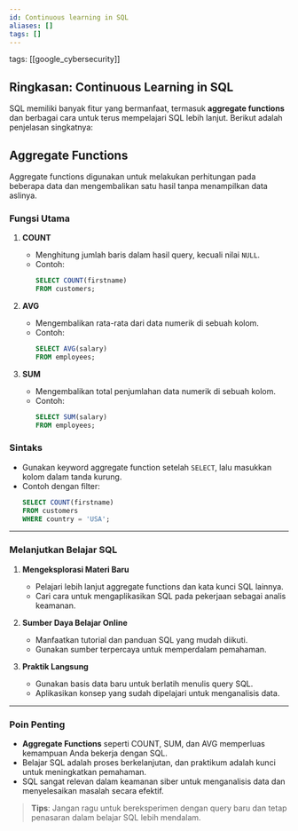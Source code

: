 ```yaml
---
id: Continuous learning in SQL
aliases: []
tags: []
---
```


tags: [[google_cybersecurity]]

## **Ringkasan: Continuous Learning in SQL**

SQL memiliki banyak fitur yang bermanfaat, termasuk **aggregate functions** dan berbagai cara untuk terus mempelajari SQL lebih lanjut. Berikut adalah penjelasan singkatnya:

## **Aggregate Functions**

Aggregate functions digunakan untuk melakukan perhitungan pada beberapa data dan mengembalikan satu hasil tanpa menampilkan data aslinya.

### **Fungsi Utama**

1. **COUNT**

   - Menghitung jumlah baris dalam hasil query, kecuali nilai `NULL`.
   - Contoh:
     ```sql
     SELECT COUNT(firstname)
     FROM customers;
     ```

2. **AVG**

   - Mengembalikan rata-rata dari data numerik di sebuah kolom.
   - Contoh:
     ```sql
     SELECT AVG(salary)
     FROM employees;
     ```

3. **SUM**
   - Mengembalikan total penjumlahan data numerik di sebuah kolom.
   - Contoh:
     ```sql
     SELECT SUM(salary)
     FROM employees;
     ```

### **Sintaks**

- Gunakan keyword aggregate function setelah `SELECT`, lalu masukkan kolom dalam tanda kurung.
- Contoh dengan filter:
  ```sql
  SELECT COUNT(firstname)
  FROM customers
  WHERE country = 'USA';
  ```

---

### **Melanjutkan Belajar SQL**

1. **Mengeksplorasi Materi Baru**

   - Pelajari lebih lanjut aggregate functions dan kata kunci SQL lainnya.
   - Cari cara untuk mengaplikasikan SQL pada pekerjaan sebagai analis keamanan.

2. **Sumber Daya Belajar Online**

   - Manfaatkan tutorial dan panduan SQL yang mudah diikuti.
   - Gunakan sumber terpercaya untuk memperdalam pemahaman.

3. **Praktik Langsung**
   - Gunakan basis data baru untuk berlatih menulis query SQL.
   - Aplikasikan konsep yang sudah dipelajari untuk menganalisis data.

---

### **Poin Penting**

- **Aggregate Functions** seperti COUNT, SUM, dan AVG memperluas kemampuan Anda bekerja dengan SQL.
- Belajar SQL adalah proses berkelanjutan, dan praktikum adalah kunci untuk meningkatkan pemahaman.
- SQL sangat relevan dalam keamanan siber untuk menganalisis data dan menyelesaikan masalah secara efektif.

> **Tips**: Jangan ragu untuk bereksperimen dengan query baru dan tetap penasaran dalam belajar SQL lebih mendalam.

